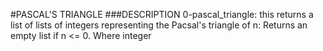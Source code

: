 #PASCAL'S TRIANGLE
###DESCRIPTION
0-pascal_triangle: this returns a list of lists of integers representing the Pacsal's triangle of n:
Returns an empty list if n <= 0.
Where integer